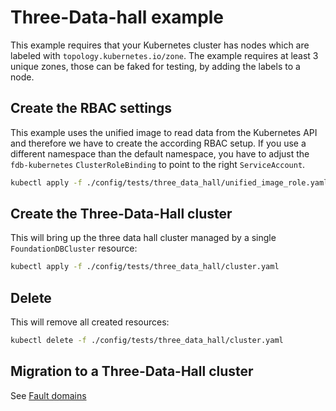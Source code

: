 # Three-Data-hall example

This example requires that your Kubernetes cluster has nodes which are labeled with `topology.kubernetes.io/zone`.
The example requires at least 3 unique zones, those can be faked for testing, by adding the labels to a node.

## Create the RBAC settings

This example uses the unified image to read data from the Kubernetes API and therefore we have to
create the according RBAC setup. If you use a different namespace than the default namespace, you have
to adjust the `fdb-kubernetes` `ClusterRoleBinding` to point to the right `ServiceAccount`.

```bash
kubectl apply -f ./config/tests/three_data_hall/unified_image_role.yaml
```


## Create the Three-Data-Hall cluster

This will bring up the three data hall cluster managed by a single `FoundationDBCluster` resource:

```bash
kubectl apply -f ./config/tests/three_data_hall/cluster.yaml
```

## Delete

This will remove all created resources:

```bash
kubectl delete -f ./config/tests/three_data_hall/cluster.yaml
```

## Migration to a Three-Data-Hall cluster

See [Fault domains](../../../docs/manual/fault_domains.md)
